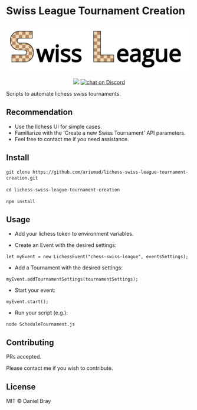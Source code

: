 # Swiss League Tournament Creation

<p align="center">
    <a href="https://swissleague.org/">
        <img src="https://raw.githubusercontent.com/ariemad/lichess-swiss-league-website/main/assets/LogoLichess.png"
            height="130">
    </a>
</p>

<p align="center">
    <a href="https://github.com/RichardLitt/standard-readme" alt="Contributors">
        <img src="https://img.shields.io/badge/readme%20style-standard-brightgreen.svg?style=flat-square" /></a>
    <a href="https://discord.gg/tJPSGQG3">
        <img src="https://img.shields.io/discord/1115282892424220754?logo=discord"
            alt="chat on Discord"></a>
</p>

Scripts to automate lichess swiss tournaments.

## Recommendation

- Use the lichess UI for simple cases.
- Familiarize with the 'Create a new Swiss Tournament' API parameters.
- Feel free to contact me if you need assistance.

## Install

```
git clone https://github.com/ariemad/lichess-swiss-league-tournament-creation.git

cd lichess-swiss-league-tournament-creation

npm install
```

## Usage

- Add your lichess token to environment variables.

- Create an Event with the desired settings:

```JS
let myEvent = new LichessEvent("chess-swiss-league", eventsSettings);
```

- Add a Tournament with the desired settings:

```JS
myEvent.addTournamentSettings(tournamentSettings);
```

- Start your event:

```JS
myEvent.start();
```

- Run your script (e.g.):

```
node ScheduleTournament.js
```

## Contributing

PRs accepted.

Please contact me if you wish to contribute.

## License

MIT © Daniel Bray
